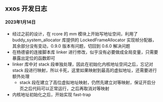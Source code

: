 ## xxos 开发日志

#### 2023年1月14日
* 经过之前的设计，在 rcore 的 mm 模块上开始写地址空间，利用了 buddy_system_allocator 库提供的 LockedFrameAllocator 实现帧分配器，其余部分没有变动，0.9.0 版本有问题，切回到 0.6.0 解决问题
* 在杨德睿的连接脚本库 linker 进行修改，似乎没有必要做成全局变量，只需要暴露出定位的函数即可
* linker 库中对 stack 段单独处理，因此在初始化内核地址空间之后，忘记对 stack 段进行映射，所以卡死，这里如果映射到最高的虚拟地址，还需要进行额外处理
    * stack 段在建立了高位虚拟地址映射，仍然先建立对等映射，保证开启分页之后代码可以正常运行，之后再取消对等映射
* 内核地址初始化之后，开始实现 fast-trap